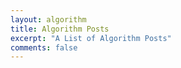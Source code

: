 ```yaml
---
layout: algorithm
title: Algorithm Posts
excerpt: "A List of Algorithm Posts"
comments: false
---
```


